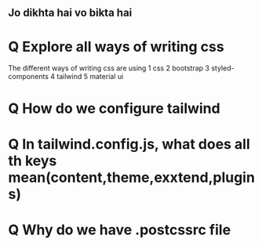 ## Jo dikhta hai vo bikta hai

# Q Explore all ways of writing css

The different ways of writing css are using
1 css
2 bootstrap
3 styled-components
4 tailwind
5 material ui

# Q How do we configure tailwind


# Q In tailwind.config.js, what does all th keys mean(content,theme,exxtend,plugins)

# Q Why do we have .postcssrc file